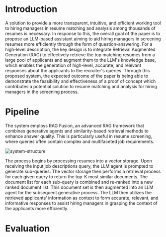 # Introduction

A solution to provide a more transparent, intuitive, and efficient working tool to hiring managers in resume matching and analysis among thousands of resumes is necessary. In response to this, the overall goal of the paper is to propose an LLM-based assistant aiming to aid hiring managers in screening resumes more efficiently through the form of question-answering. For a high-level description, the key design is to integrate Retrieval Augmented Generation (RAG) to effectively retrieve the top matching resumes from a large pool of applicants and augment them to the LLM's knowledge base, which enables the generation of high-level, accurate, and relevant responses about the applicants to the recruiter's queries. Through this proposed system, the expected outcome of the paper is being able to demonstrate the feasibility and effectiveness of a proof of concept which contributes a potential solution to resume matching and analysis for hiring managers in the screening process.

# Pipeline

The system employs RAG Fusion, an advanced RAG framework that combines generative agents and similarity-based retrieval methods to enhance answer quality. This is particularly useful in resume screening, where queries often contain complex and multifaceted job requirements.

![system-structure](https://github.com/Hungreeee/Resume-Screening-LLM-RAG/assets/46376260/b108cbda-81fa-495c-b2a6-c3a279310bf6)

The process begins by processing resumes into a vector storage. Upon receiving the input job descriptions query, the LLM agent is prompted to generate sub-queries. The vector storage then performs a retrieval process for each given query to return the top-K most similar documents. The document list for each sub-query is combined and re-ranked into a new ranked document list. This document set is then augmented into an LLM agent for the subsequent generative process. The LLM then utilizes the retrieved applicants’ information as context to form accurate, relevant, and informative responses to assist hiring managers in grasping the context of the applicants more efficiently.

# Evaluation

